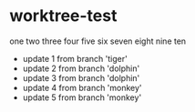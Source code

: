 # worktree-test
 one
 two
 three
 four
 five
 six
 seven
 eight
 nine
 ten
 - update 1 from branch 'tiger'
 - update 2 from branch 'dolphin'
 - update 3 from branch 'dolphin'
 - update 4 from branch 'monkey'
 - update 5 from branch 'monkey'
